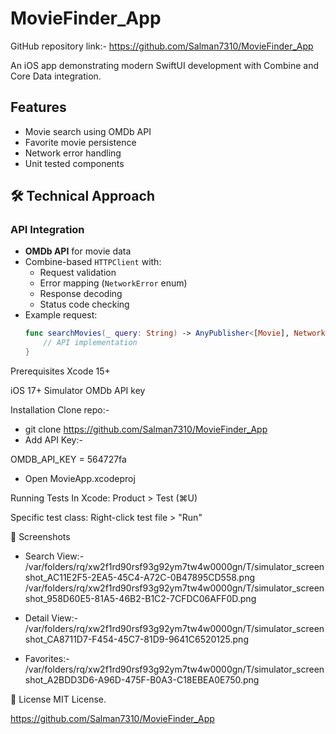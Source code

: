 # MovieFinder_App

GitHub repository link:-
https://github.com/Salman7310/MovieFinder_App

An iOS app demonstrating modern SwiftUI development with Combine and Core Data integration.

## Features
- Movie search using OMDb API
- Favorite movie persistence
- Network error handling
- Unit tested components

## 🛠 Technical Approach

### API Integration
- **OMDb API** for movie data
- Combine-based `HTTPClient` with:
  - Request validation
  - Error mapping (`NetworkError` enum)
  - Response decoding
  - Status code checking
- Example request:
  ```swift
  func searchMovies(_ query: String) -> AnyPublisher<[Movie], NetworkError> {
      // API implementation
  }


Prerequisites
Xcode 15+

iOS 17+ Simulator
OMDb API key

Installation
Clone repo:-

  - git clone https://github.com/Salman7310/MovieFinder_App
  - Add API Key:- 
  
  OMDB_API_KEY = 564727fa
  
  - Open MovieApp.xcodeproj
  
Running Tests
In Xcode:
Product > Test (⌘U)

Specific test class:
Right-click test file > "Run"

📱 Screenshots
 
  - Search View:- 
    /var/folders/rq/xw2f1rd90rsf93g92ym7tw4w0000gn/T/simulator_screenshot_AC11E2F5-2EA5-45C4-A72C-0B47895CD558.png
    /var/folders/rq/xw2f1rd90rsf93g92ym7tw4w0000gn/T/simulator_screenshot_958D60E5-81A5-46B2-B1C2-7CFDC06AFF0D.png
    
  - Detail View:-
    /var/folders/rq/xw2f1rd90rsf93g92ym7tw4w0000gn/T/simulator_screenshot_CA8711D7-F454-45C7-81D9-9641C6520125.png
    
  - Favorites:-
    /var/folders/rq/xw2f1rd90rsf93g92ym7tw4w0000gn/T/simulator_screenshot_A2BDD3D6-A96D-475F-B0A3-C18EBEA0E750.png

     
📄 License
MIT License.

https://github.com/Salman7310/MovieFinder_App






